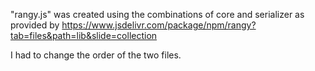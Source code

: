 "rangy.js" was created using the combinations of core and serializer
as provided by https://www.jsdelivr.com/package/npm/rangy?tab=files&path=lib&slide=collection

I had to change the order of the two files.
